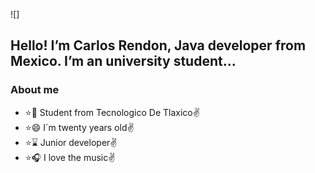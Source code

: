 ![]


## Hello! I’m Carlos Rendon, Java developer from Mexico. I’m an university student...

### About me

* :star::school: Student from Tecnologico De Tlaxico:v:
* :star::smile: I´m twenty years old:v:
* :star::hourglass: Junior developer:v:
* :star::headphones: I love the music:v:




